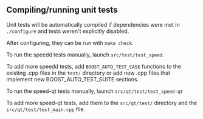 Compiling/running unit tests
------------------------------------

Unit tests will be automatically compiled if dependencies were met in `./configure`
and tests weren't explicitly disabled.

After configuring, they can be run with `make check`.

To run the speedd tests manually, launch `src/test/test_speed`.

To add more speedd tests, add `BOOST_AUTO_TEST_CASE` functions to the existing
.cpp files in the `test/` directory or add new .cpp files that
implement new BOOST_AUTO_TEST_SUITE sections.

To run the speed-qt tests manually, launch `src/qt/test/test_speed-qt`

To add more speed-qt tests, add them to the `src/qt/test/` directory and
the `src/qt/test/test_main.cpp` file.
